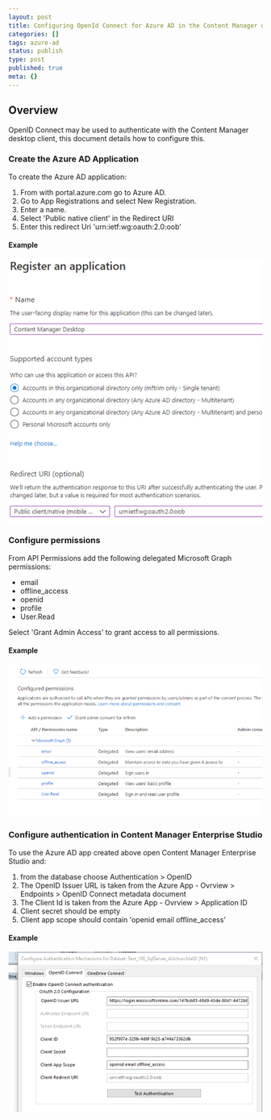 ```yaml
---
layout: post
title: Configuring OpenId Connect for Azure AD in the Content Manager desktop client
categories: []
tags: azure-ad
status: publish
type: post
published: true
meta: {}
---
```


## Overview

OpenID Connect may be used to authenticate with the Content Manager desktop client, this document details how to configure this.

### Create the Azure AD Application

To create the Azure AD application:

1. From with portal.azure.com go to Azure AD.
1. Go to App Registrations and select New Registration.
1. Enter a name.
1. Select 'Public native client' in the Redirect URI
1. Enter this redirect Uri 'urn:ietf:wg:oauth:2.0:oob'


#### Example

![](/images/azuread_app_desktop_1.png)

### Configure permissions

From API Permissions add the following delegated Microsoft Graph permissions:
 * email
 * offline_access
 * openid
 * profile
 * User.Read
 
 Select 'Grant Admin Access' to grant access to all permissions.

#### Example

![](/images/azuread_app_desktop_2.png)

### Configure authentication in Content Manager Enterprise Studio

To use the Azure AD app created above open Content Manager Enterprise Studio and:
1. from the database choose Authentication > OpenID
1. The OpenID Issuer URL is taken from the Azure App - Ovrview > Endpoints > OpenID Connect metadata document
1. The Client Id is taken from the Azure App - Ovrview > Application ID
1. Client secret should be empty
1. Client app scope should contain 'openid email offline_access'



#### Example

![](/images/azuread_app_desktop_3.png)